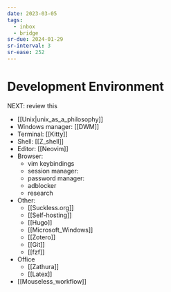 ```yaml
---
date: 2023-03-05
tags:
  - inbox
  - bridge
sr-due: 2024-01-29
sr-interval: 3
sr-ease: 252
---
```


# Development Environment

NEXT: review this

- [[Unix|unix_as_a_philosophy]]
- Windows manager: [[DWM]]
- Terminal: [[Kitty]]
- Shell: [[Z_shell]]
- Editor: [[Neovim]]
- Browser:
  - vim keybindings
  <!-- TODO: add materials -->
  - session manager:
  - password manager:
  - adblocker
  - research
- Other:
  - [[Suckless.org]]
  - [[Self-hosting]]
  - [[Hugo]]
  - [[Microsoft_Windows]]
  - [[Zotero]]
  - [[Git]]
  - [[fzf]]
- Office
  - [[Zathura]]
  - [[Latex]]
- [[Mouseless_workflow]]
